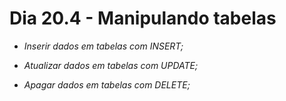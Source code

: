 # Dia 20.4 - Manipulando tabelas

* _Inserir dados em tabelas com INSERT;_

* _Atualizar dados em tabelas com UPDATE;_

* _Apagar dados em tabelas com DELETE;_
